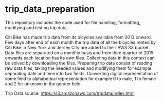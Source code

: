 # trip_data_preparation
This repository includes the code used for file handling, formatting, modifying and testing trip data.

Citi Bike has made trip data from its bicycles available from 2013 onward. Few days after end of each month the trip data of all the bicycles rented by Citi Bike in New York and Jersey City are added to their AWS S3 bucket. Data files are separated on a monthly basis and from third quarter of 2015 onwards each location has its own files. Collecting data in this context can be solved by downloading the files. 
Preparing trip data consist of reading raw data files, taking the needed values and modifying them for example separating date and time into two fields. Converting digital representation of some field to alphabetical representation for example 0 to male, 1 to female and 2 for unknown in the gender field. 

Trip Data source:	https://s3.amazonaws.com/tripdata/index.html
